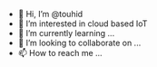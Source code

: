 - 👋 Hi, I’m @touhid
- 👀 I’m interested in cloud based IoT
- 🌱 I’m currently learning ...
- 💞️ I’m looking to collaborate on ...
- 📫 How to reach me ...

<!---
touhidrasel/touhidrasel is a ✨ special ✨ repository because its `README.md` (this file) appears on your GitHub profile.
You can click the Preview link to take a look at your changes.
--->
